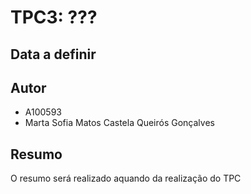 # TPC3: ???
## Data a definir

## Autor

- A100593
- Marta Sofia Matos Castela Queirós Gonçalves

## Resumo

O resumo será realizado aquando da realização do TPC